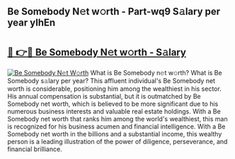 ## Be Somebody N𝚎t w𝚘rth - Part-wq9 S𝚊lary per year yIhEn

# <h2><a href="http://gc3kpv7.nevu.top/?p=Be+Somebody">🔗 👉🔴 Be Somebody N𝚎t w𝚘rth - S𝚊lary</a></h2>

[![Be Somebody N𝚎t W𝚘rth](https://i.imgur.com/Oavwk0R.jpeg)](http://gc3kpv7.nevu.top/?p=Be+Somebody)
What is Be Somebody n𝚎t w𝚘rth? What is Be Somebody s𝚊lary per year?
This affluent individual's Be Somebody net worth is considerable, positioning him among the wealthiest in his sector. His annual compensation is substantial, but it is outmatched by Be Somebody net worth, which is believed to be more significant due to his numerous business interests and valuable real estate holdings. With a Be Somebody net worth that ranks him among the world's wealthiest, this man is recognized for his business acumen and financial intelligence. With a Be Somebody net worth in the billions and a substantial income, this wealthy person is a leading illustration of the power of diligence, perseverance, and financial brilliance.
